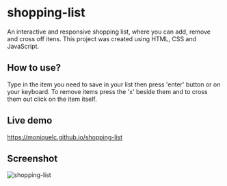 # shopping-list
An interactive and responsive shopping list, where you can add, remove and cross off itens.
This project was created using HTML, CSS and JavaScript.

## How to use?
Type in the item you need to save in your list then press 'enter' button or on your keyboard. 
To remove items press the 'x' beside them and to cross them out click on the item itself. 

## Live demo
https://moniquelc.github.io/shopping-list

## Screenshot
![shopping-list](https://user-images.githubusercontent.com/44783393/70232373-9c019180-175c-11ea-8c5b-af0d65de148d.png)
